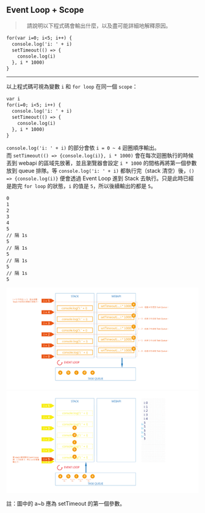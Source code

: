 ## Event Loop + Scope
>　請說明以下程式碼會輸出什麼，以及盡可能詳細地解釋原因。
```
for(var i=0; i<5; i++) {
  console.log('i: ' + i)
  setTimeout(() => {
    console.log(i)
  }, i * 1000)
}
```

---

以上程式碼可視為變數 `i` 和 `for loop` 在同一個 `scope`：

```
var i
for(i=0; i<5; i++) {
  console.log('i: ' + i)
  setTimeout(() => {
    console.log(i)
  }, i * 1000)
}
```

`console.log('i: ' + i)` 的部分會依 `i = 0 ~ 4` 迴圈順序輸出。  
而 `setTimeout(() => {console.log(i)}, i * 1000)` 會在每次迴圈執行的時候丟到 webapi 的區域先放著，並且瀏覽器會設定 `i * 1000` 的間格再將第一個參數放到 queue 排隊。等 `console.log('i: ' + i)` 都執行完（stack 清空）後，`() => {console.log(i)}` 便會透過 Event Loop 進到 Stack 去執行。只是此時已經是跑完 `for loop` 的狀態，`i` 的值是 `5`，所以後續輸出的都是 `5`。

```
0
1
2
3
4
5
// 隔 1s
5
// 隔 1s
5
// 隔 1s
5
// 隔 1s
5
```

![](./img/hw2/event_loop_scope-01.png)
![](./img/hw2/event_loop_scope-02.png)

註：圖中的 a~b 應為 setTimeout 的第一個參數。